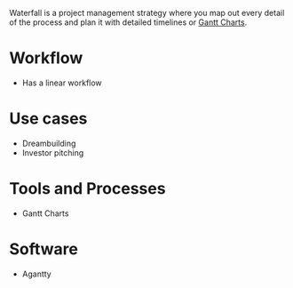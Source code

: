 Waterfall is a project management strategy where you map out every detail of the process and plan it with detailed timelines or [Gantt Charts](../Gantt%20Charts.md).

# Workflow
- Has a linear workflow

# Use cases
* Dreambuilding
* Investor pitching

# Tools and Processes
- Gantt Charts

# Software
* Agantty